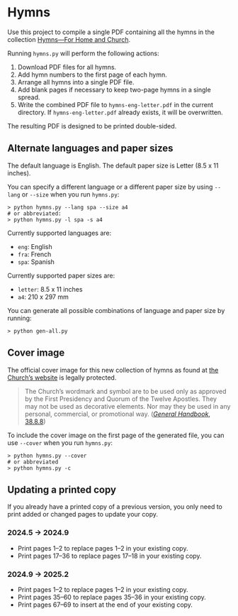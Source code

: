 # Hymns

Use this project to compile a single PDF containing all the hymns in the collection
[Hymns&mdash;For Home and Church][a].

[a]: https://www.churchofjesuschrist.org/media/music/collections/hymns-for-home-and-church

Running `hymns.py` will perform the following actions:

1.  Download PDF files for all hymns.
2.  Add hymn numbers to the first page of each hymn.
3.  Arrange all hymns into a single PDF file.
4.  Add blank pages if necessary to keep two-page hymns in a single spread.
5.  Write the combined PDF file to `hymns-eng-letter.pdf` in the current directory. If `hymns-eng-letter.pdf` already
    exists, it will be overwritten.

The resulting PDF is designed to be printed double-sided.

## Alternate languages and paper sizes

The default language is English. The default paper size is Letter (8.5 x 11 inches).

You can specify a different language or a different paper size by using `--lang` or `--size` when you run `hymns.py`:

```shell
> python hymns.py --lang spa --size a4
# or abbreviated:
> python hymns.py -l spa -s a4
```

Currently supported languages are:

* `eng`: English
* `fra`: French
* `spa`: Spanish

Currently supported paper sizes are:

* `letter`: 8.5 x 11 inches
* `a4`: 210 x 297 mm

You can generate all possible combinations of language and paper size by running:

```shell
> python gen-all.py
```

## Cover image

The official cover image for this new collection of hymns as found at [the Church&#x02bc;s website][a] is legally
protected.

> The Church&#x02bc;s wordmark and symbol are to be used only as approved by the First Presidency and Quorum of the
> Twelve Apostles. They may not be used as decorative elements. Nor may they be used in any personal, commercial, or
> promotional way. ([_General Handbook_, 38.8.8][b])

To include the cover image on the first page of the generated file, you can use `--cover` when you run `hymns.py`:

```shell
> python hymns.py --cover
# or abbreviated
> python hymns.py -c
```

[b]: https://www.churchofjesuschrist.org/study/manual/general-handbook/38-church-policies-and-guidelines#title_number143

## Updating a printed copy

If you already have a printed copy of a previous version, you only need to print added or changed pages to update your
copy.

### 2024.5 &rarr; 2024.9

* Print pages 1&ndash;2 to replace pages 1&ndash;2 in your existing copy.
* Print pages 17&ndash;36 to replace pages 17&ndash;18 in your existing copy.

### 2024.9 &rarr; 2025.2

* Print pages 1&ndash;2 to replace pages 1&ndash;2 in your existing copy.
* Print pages 35&ndash;60 to replace pages 35&ndash;36 in your existing copy.
* Print pages 67&ndash;69 to insert at the end of your existing copy.
